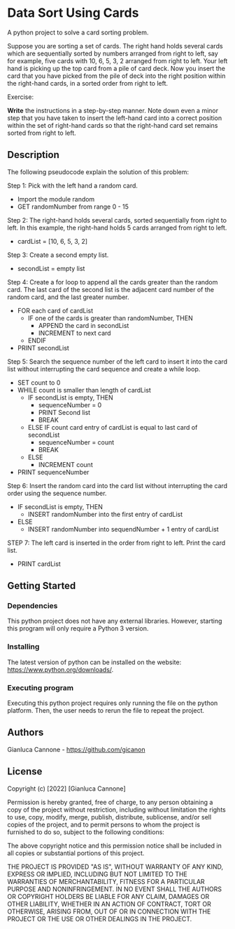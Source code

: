 # Data Sort Using Cards

A python project to solve a card sorting problem.

Suppose you are sorting a set of cards. The right hand holds several cards which are sequentially sorted by numbers arranged from right to left, say for example, five cards with 10, 6, 5, 3, 2 arranged from right to left. Your left hand is picking up the top card from a pile of card deck. Now you insert the card that you have picked from the pile of deck into the right position within the right-hand cards, in a sorted order from right to left.

Exercise:

**Write** the instructions in a step-by-step manner. Note down even a minor step that you have taken to insert the left-hand card into a correct position within the set of right-hand cards so that the right-hand card set remains sorted from right to left.

## Description

The following pseudocode explain the solution of this problem:

Step 1: Pick with the left hand a random card.

- Import the module random
- GET randomNumber from range 0 - 15

Step 2: The right-hand holds several cards, sorted sequentially from right to left. In this example, the right-hand holds 5 cards arranged from right to left.

- cardList = [10, 6, 5, 3, 2]

Step 3: Create a second empty list.

- secondList = empty list

Step 4: Create a for loop to append all the cards greater than the random card. The last card of the second list is the adjacent card number of the random card, and the last greater number.

- FOR each card of cardList
    - IF one of the cards is greater than randomNumber, THEN
        - APPEND the card in secondList
        - INCREMENT to next card
    - ENDIF
- PRINT secondList

Step 5: Search the sequence number of the left card to insert it into the card list without interrupting the card sequence and create a while loop.

- SET count to 0
- WHILE count is smaller than length of cardList
    - IF secondList is empty, THEN
        - sequenceNumber = 0
        - PRINT Second list
        - BREAK
    - ELSE IF count card entry of cardList is equal to last card of secondList
        - sequenceNumber = count
        - BREAK
    - ELSE
        - INCREMENT count
- PRINT sequenceNumber

Step 6: Insert the random card into the card list without interrupting the card order using the sequence number.

- IF secondList is empty, THEN
    - INSERT randomNumber into the first entry of cardList
- ELSE
    - INSERT randomNumber into sequendNumber + 1 entry of cardList

STEP 7: The left card is inserted in the order from right to left. Print the card list.

- PRINT cardList

## Getting Started

### Dependencies

This python project does not have any external libraries. However, starting this program will only require a Python 3 version.

### Installing

The latest version of python can be installed on the website: https://www.python.org/downloads/.

### Executing program

Executing this python project requires only running the file on the python platform. Then, the user needs to rerun the file to repeat the project.

## Authors

Gianluca Cannone - https://github.com/gicanon

## License

Copyright (c) [2022] [Gianluca Cannone]

Permission is hereby granted, free of charge, to any person obtaining a copy of the project without restriction, including without limitation the rights to use, copy, modify, merge, publish, distribute, sublicense, and/or sell copies of the project, and to permit persons to whom the project is furnished to do so, subject to the following conditions:

The above copyright notice and this permission notice shall be included in all copies or substantial portions of this project.

THE PROJECT IS PROVIDED "AS IS", WITHOUT WARRANTY OF ANY KIND, EXPRESS OR IMPLIED, INCLUDING BUT NOT LIMITED TO THE WARRANTIES OF MERCHANTABILITY, FITNESS FOR A PARTICULAR PURPOSE AND NONINFRINGEMENT. IN NO EVENT SHALL THE AUTHORS OR COPYRIGHT HOLDERS BE LIABLE FOR ANY CLAIM, DAMAGES OR OTHER LIABILITY, WHETHER IN AN ACTION OF CONTRACT, TORT OR OTHERWISE, ARISING FROM, OUT OF OR IN CONNECTION WITH THE PROJECT OR THE USE OR OTHER DEALINGS IN THE PROJECT.
